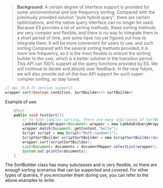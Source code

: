 >  **Background:** A certain degree of interface support is provided for some unconventional and low-frequency sorting. Compared with the previously provided solution "pure hybrid query", there are certain optimizations, and the native query interface can no longer be used.
> Because ES provides a lot of sorting methods, these sorting methods are very complex and flexible, and there is no way to integrate them in a short period of time, and some have not yet figured out how to integrate them. It will be more convenient for users to use, and such sorting Compared with the several sorting methods provided, it is more low-frequency, so it is the most flexible to entrust the sorting builder to the user, which is a better solution in the transition period. This API can 100% support all the query functions provided by ES. We will continue to iterate and absorb user feedback. In the near future, we will also provide out-of-the-box API support for such super-complex sorting, so stay tuned.

```java
// api (0.9.7+ version support)
wrapper.sort(boolean condition, SortBuilder<?> sortBuilder)
```
Example of use:
```java
    @Test
    public void testSort(){
        // To test complex sorting, there are many subclasses of SortBuilder, only one of which is demonstrated here. For example, some users propose to obtain data randomly
        LambdaEsQueryWrapper<Document> wrapper = new LambdaEsQueryWrapper<>();
        wrapper.match(Document::getContent,"hello");
        Script script = new Script("Math.random()");
        ScriptSortBuilder scriptSortBuilder = new ScriptSortBuilder(script, ScriptSortBuilder.ScriptSortType.NUMBER);
        wrapper.sort(scriptSortBuilder);
        List<Document> documents = documentMapper.selectList(wrapper);
        System.out.println(documents);
    }
```
The SortBuilder class has many subclasses and is very flexible, so there are enough sorting scenarios that can be supported and covered. For other types of queries, if you encounter them during use, you can refer to the above examples to write.
